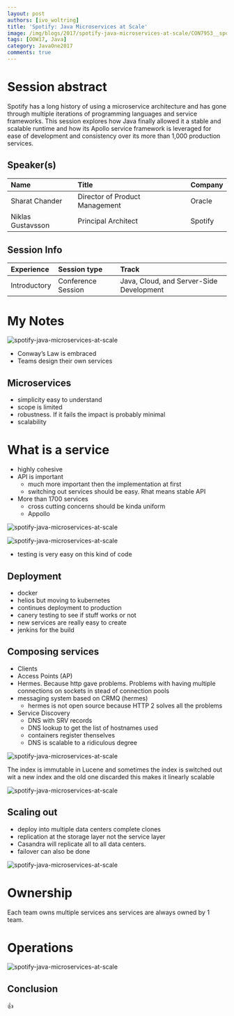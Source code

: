 ```yaml
---
layout: post
authors: [ivo_woltring]
title: 'Spotify: Java Microservices at Scale'
image: /img/blogs/2017/spotify-java-microservices-at-scale/CON7953__spotify-java-microservices-at-scale.jpg
tags: [OOW17, Java]
category: JavaOne2017
comments: true
---
```



# Session abstract

Spotify has a long history of using a microservice architecture and has gone through multiple iterations of programming languages and service frameworks. This session explores how Java finally allowed it a stable and scalable runtime and how its Apollo service framework is leveraged for ease of development and consistency over its more than 1,000 production services.
<!--more-->
## Speaker(s)

|Name|Title|Company|
|:---|:---|:---|
|Sharat Chander|Director of Product Management|Oracle|
|Niklas Gustavsson|Principal Architect|Spotify|


## Session Info

| Experience | Session type | Track  |
|:-----------|:-------------|:-------|
| Introductory | Conference Session | Java, Cloud, and Server-Side Development |

# My Notes
![spotify-java-microservices-at-scale](/img/blogs/2017/spotify-java-microservices-at-scale/CON7953__spotify-java-microservices-at-scale.jpg)
* Conway’s Law is embraced
* Teams design their own services

## Microservices

* simplicity easy to understand 
* scope is limited 
* robustness. If it fails the impact is probably minimal
* scalability

# What is a service

* highly cohesive
* API is important
	* much more important then the implementation at first
	* switching out services should be easy. Rhat means stable API
* More than 1700 services
	* cross cutting concerns should be kinda uniform
	* Appollo

![spotify-java-microservices-at-scale](/img/blogs/2017/spotify-java-microservices-at-scale/CON7953__spotify-java-microservices-at-scale_1.jpg)

![spotify-java-microservices-at-scale](/img/blogs/2017/spotify-java-microservices-at-scale/CON7953__spotify-java-microservices-at-scale_2.jpg)

* testing is very easy on this kind of code

## Deployment

* docker
* helios but moving to kubernetes
* continues deployment to production
* canery testing to see if stuff works or not
* new services are really easy to create
* jenkins for the build

## Composing services

* Clients
* Access Points (AP)
* Hermes. Because http gave problems. Problems with having multiple connections on sockets in stead of connection pools
* messaging system based on CRMQ (hermes)
	* hermes is not open source because HTTP 2 solves all the problems
* Service Discovery
	* DNS with SRV records
	* DNS lookup to get the list of hostnames used
	* containers register thenselves
	* DNS is scalable to a ridiculous degree

![spotify-java-microservices-at-scale](/img/blogs/2017/spotify-java-microservices-at-scale/CON7953__spotify-java-microservices-at-scale_3.jpg)

The index is immutable in Lucene and sometimes the index is switched out wit a new index and the old one discarded this makes it linearly scalable 

![spotify-java-microservices-at-scale](/img/blogs/2017/spotify-java-microservices-at-scale/CON7953__spotify-java-microservices-at-scale_4.jpg)

## Scaling out

* deploy into multiple data centers complete clones
* replication at the storage layer not the service layer
* Casandra will replicate all to all data centers. 
* failover can also be done

![spotify-java-microservices-at-scale](/img/blogs/2017/spotify-java-microservices-at-scale/CON7953__spotify-java-microservices-at-scale_5.jpg)

# Ownership

Each team owns multiple services ans services are always owned by 1 team. 

# Operations

![spotify-java-microservices-at-scale](/img/blogs/2017/spotify-java-microservices-at-scale/CON7953__spotify-java-microservices-at-scale_6.jpg)

## Conclusion 

👍




        
